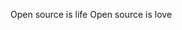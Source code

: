 Open source is life
Open source is love

<!---
TheRealZFinch/TheRealZFinch is a ✨ special ✨ repository because its `README.md` (this file) appears on your GitHub profile.
You can click the Preview link to take a look at your changes.
--->
